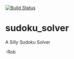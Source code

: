 [![Build Status](https://travis-ci.org/rhrhunter/sudoku_solver.svg?branch=master)](https://travis-ci.org/rhrhunter/sudoku_solver)

# sudoku_solver
A Silly Sudoku Solver

-Rob